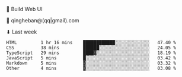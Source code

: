 🧙 Build Web UI

📧 qingheban@(qq|gmail).com

⬇ Last week

<!--START_SECTION:waka-->

```text
HTML         1 hr 16 mins    ████████████░░░░░░░░░░░░░   47.40 %
CSS          38 mins         ██████░░░░░░░░░░░░░░░░░░░   24.05 %
TypeScript   29 mins         ████▓░░░░░░░░░░░░░░░░░░░░   18.19 %
JavaScript   5 mins          █░░░░░░░░░░░░░░░░░░░░░░░░   03.42 %
Markdown     5 mins          ▓░░░░░░░░░░░░░░░░░░░░░░░░   03.32 %
Other        4 mins          ▓░░░░░░░░░░░░░░░░░░░░░░░░   03.08 %
```

<!--END_SECTION:waka-->

<!--
**banqinghe/banqinghe** is a ✨ _special_ ✨ repository because its `README.md` (this file) appears on your GitHub profile.

Here are some ideas to get you started:

- 🔭 I’m currently working on ...
- 🌱 I’m currently learning ...
- 👯 I’m looking to collaborate on ...
- 🤔 I’m looking for help with ...
- 💬 Ask me about ...
- 📫 How to reach me: ...
- 😄 Pronouns: ...
- ⚡ Fun fact: ...
-->
